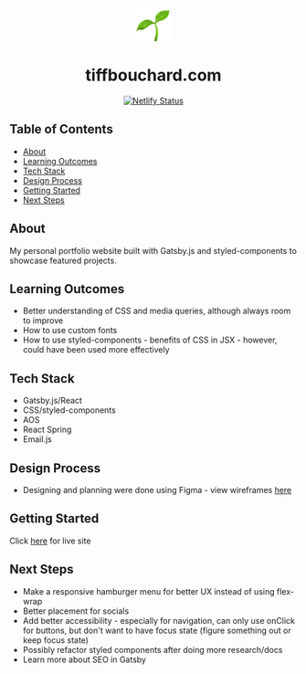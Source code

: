  <p align="center">
 <a href="https://www.tiffbouchard.com">
    <img alt="tiff" src="src/images/favicon.png" width="60" />
  </a>
 </p>
<h1 align="center">
  tiffbouchard.com </h1>
 
 <p align="center">
  <a href="https://app.netlify.com/sites/tiffbouchard/deploys" target="_blank">
    <img src="https://api.netlify.com/api/v1/badges/e0df5966-3a7c-40bb-9cb8-03029de09f6a/deploy-status" alt="Netlify Status" />
  </a>
</p>

## Table of Contents
- [About](#about)
- [Learning Outcomes](#learning-outcomes)
- [Tech Stack](#tech-stack)
- [Design Process](#design-process)
- [Getting Started](#getting-started)
- [Next Steps](#next-steps)

## About 
My personal portfolio website built with Gatsby.js and styled-components to showcase featured projects. 

## Learning Outcomes
- Better understanding of CSS and media queries, although always room to improve
- How to use custom fonts
- How to use styled-components - benefits of CSS in JSX - however, could have been used more effectively

## Tech Stack
- Gatsby.js/React
- CSS/styled-components
- AOS 
- React Spring
- Email.js

## Design Process
- Designing and planning were done using Figma - view wireframes [here](https://www.figma.com/file/zsz5CQeViz63IhPaLdWt4l/portfolio?node-id=0%3A1)

## Getting Started 
Click [here](https://tiffbouchard.com) for live site

## Next Steps
- Make a responsive hamburger menu for better UX instead of using flex-wrap
- Better placement for socials
- Add better accessibility - especially for navigation, can only use onClick for buttons, but don't want to have focus state (figure something out or keep focus state)
- Possibly refactor styled components after doing more research/docs
- Learn more about SEO in Gatsby
